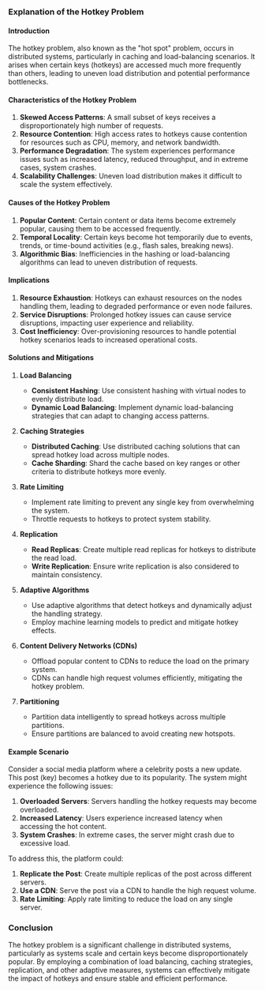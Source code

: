 ### Explanation of the Hotkey Problem

#### Introduction

The hotkey problem, also known as the "hot spot" problem, occurs in distributed systems, particularly in caching and load-balancing scenarios. It arises when certain keys (hotkeys) are accessed much more frequently than others, leading to uneven load distribution and potential performance bottlenecks.

#### Characteristics of the Hotkey Problem

1. **Skewed Access Patterns**: A small subset of keys receives a disproportionately high number of requests.
2. **Resource Contention**: High access rates to hotkeys cause contention for resources such as CPU, memory, and network bandwidth.
3. **Performance Degradation**: The system experiences performance issues such as increased latency, reduced throughput, and in extreme cases, system crashes.
4. **Scalability Challenges**: Uneven load distribution makes it difficult to scale the system effectively.

#### Causes of the Hotkey Problem

1. **Popular Content**: Certain content or data items become extremely popular, causing them to be accessed frequently.
2. **Temporal Locality**: Certain keys become hot temporarily due to events, trends, or time-bound activities (e.g., flash sales, breaking news).
3. **Algorithmic Bias**: Inefficiencies in the hashing or load-balancing algorithms can lead to uneven distribution of requests.

#### Implications

1. **Resource Exhaustion**: Hotkeys can exhaust resources on the nodes handling them, leading to degraded performance or even node failures.
2. **Service Disruptions**: Prolonged hotkey issues can cause service disruptions, impacting user experience and reliability.
3. **Cost Inefficiency**: Over-provisioning resources to handle potential hotkey scenarios leads to increased operational costs.

#### Solutions and Mitigations

1. **Load Balancing**
   - **Consistent Hashing**: Use consistent hashing with virtual nodes to evenly distribute load.
   - **Dynamic Load Balancing**: Implement dynamic load-balancing strategies that can adapt to changing access patterns.

2. **Caching Strategies**
   - **Distributed Caching**: Use distributed caching solutions that can spread hotkey load across multiple nodes.
   - **Cache Sharding**: Shard the cache based on key ranges or other criteria to distribute hotkeys more evenly.

3. **Rate Limiting**
   - Implement rate limiting to prevent any single key from overwhelming the system.
   - Throttle requests to hotkeys to protect system stability.

4. **Replication**
   - **Read Replicas**: Create multiple read replicas for hotkeys to distribute the read load.
   - **Write Replication**: Ensure write replication is also considered to maintain consistency.

5. **Adaptive Algorithms**
   - Use adaptive algorithms that detect hotkeys and dynamically adjust the handling strategy.
   - Employ machine learning models to predict and mitigate hotkey effects.

6. **Content Delivery Networks (CDNs)**
   - Offload popular content to CDNs to reduce the load on the primary system.
   - CDNs can handle high request volumes efficiently, mitigating the hotkey problem.

7. **Partitioning**
   - Partition data intelligently to spread hotkeys across multiple partitions.
   - Ensure partitions are balanced to avoid creating new hotspots.

#### Example Scenario

Consider a social media platform where a celebrity posts a new update. This post (key) becomes a hotkey due to its popularity. The system might experience the following issues:

1. **Overloaded Servers**: Servers handling the hotkey requests may become overloaded.
2. **Increased Latency**: Users experience increased latency when accessing the hot content.
3. **System Crashes**: In extreme cases, the server might crash due to excessive load.

To address this, the platform could:

1. **Replicate the Post**: Create multiple replicas of the post across different servers.
2. **Use a CDN**: Serve the post via a CDN to handle the high request volume.
3. **Rate Limiting**: Apply rate limiting to reduce the load on any single server.

### Conclusion

The hotkey problem is a significant challenge in distributed systems, particularly as systems scale and certain keys become disproportionately popular. By employing a combination of load balancing, caching strategies, replication, and other adaptive measures, systems can effectively mitigate the impact of hotkeys and ensure stable and efficient performance.